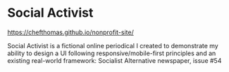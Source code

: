 # Social Activist
https://chefthomas.github.io/nonprofit-site/

Social Activist is a fictional online periodical I created to demonstrate my ability to design a UI following responsive/mobile-first principles and an existing real-world framework: Socialist Alternative newspaper, issue #54

